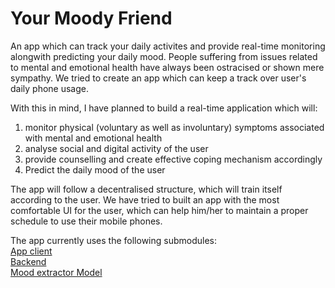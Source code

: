 # Your Moody Friend

An app which can track your daily activites and provide real-time monitoring alongwith predicting your daily mood. People suffering from issues related to mental and emotional health have always been ostracised or shown mere sympathy. We tried to create an app which can keep a track over user's daily phone usage.

With this in mind, I have planned to build a real-time application which will:
1) monitor physical (voluntary as well as involuntary) symptoms associated with mental and emotional health
2) analyse social and digital activity of the user
3) provide counselling and create effective coping mechanism accordingly
4) Predict the daily mood of the user

The app will follow a decentralised structure, which will train itself according to the user. We have tried to built an app with the most comfortable UI for the user, which can help him/her to maintain a proper schedule to use their mobile phones.

The app currently uses the following submodules:
<br>
<a href="https://github.com/ranaaditya/InOut-app"> App client </a>
<br>
<a href="https://github.com/adityaa30/Inout-Backend"> Backend </a>
<br>
<a href="https://github.com/geforce6t/Mood-extraction"> Mood extractor Model </a>
